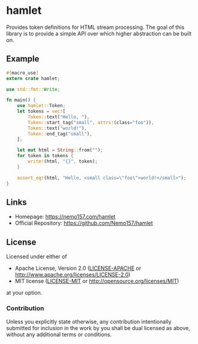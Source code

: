 # hamlet

Provides token definitions for HTML stream processing. The goal of this library
is to provide a simple API over which higher abstraction can be built on.

## Example

```rust
#[macro_use]
extern crate hamlet;

use std::fmt::Write;

fn main() {
    use hamlet::Token;
    let tokens = vec![
        Token::text("Hello, "),
        Token::start_tag("small", attrs!(class="foo")),
        Token::text("world!"),
        Token::end_tag("small"),
    ];

    let mut html = String::from("");
    for token in tokens {
        write!(html, "{}", token);
    }

    assert_eq!(html, "Hello, <small class=\"foo\">world!</small>");
}
```

## Links

 * Homepage: https://nemo157.com/hamlet
 * Official Repository: https://github.com/Nemo157/hamlet

## License

Licensed under either of

 * Apache License, Version 2.0 ([LICENSE-APACHE](LICENSE-APACHE) or http://www.apache.org/licenses/LICENSE-2.0)
 * MIT license ([LICENSE-MIT](LICENSE-MIT) or http://opensource.org/licenses/MIT)

at your option.

### Contribution

Unless you explicitly state otherwise, any contribution intentionally submitted
for inclusion in the work by you shall be dual licensed as above, without any
additional terms or conditions.
